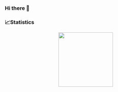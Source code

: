 ### Hi there 👋

<!--
**wchrist94/wchrist94** is a ✨ _special_ ✨ repository because its `README.md` (this file) appears on your GitHub profile.

Here are some ideas to get you started:

- 🔭 I’m currently working on ...
- 🌱 I’m currently learning ...
- 👯 I’m looking to collaborate on ...
- 🤔 I’m looking for help with ...
- 💬 Ask me about ...
- 📫 How to reach me: ...
- 😄 Pronouns: ...
- ⚡ Fun fact: ...
-->
### 📈Statistics

<div align="center">
    <img height="170px" src="https://github-readme-stats.vercel.app/api?username=wchrist94&count_private=true&theme=highcontrast" />
</div>

<div align="center">
    <img  src="https://github-readme-
    
    streak-stats.herokuapp.com/?user=wchrist94" />
</div>

